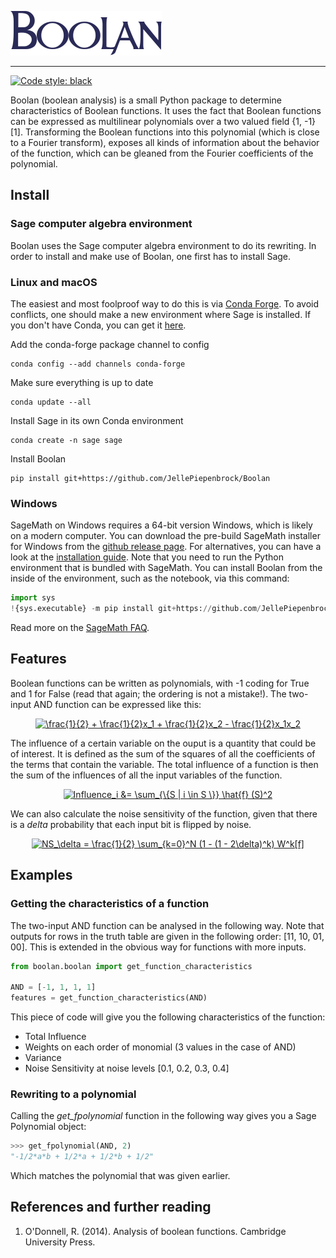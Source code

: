 ![Boolan](Boolan_logo.png)

----------------
[![Code style: black](https://img.shields.io/badge/code%20style-black-000000.svg)](https://github.com/ambv/black)

Boolan (boolean analysis) is a small Python package to determine characteristics of Boolean functions. It uses the fact that Boolean functions can be expressed as multilinear polynomials over a two valued field {1, -1} [1]. Transforming the Boolean functions into this polynomial (which is close to a Fourier transform), exposes all kinds of information about the behavior of the function, which can be gleaned from the Fourier coefficients of the polynomial.

## Install
### Sage computer algebra environment 
Boolan uses the Sage computer algebra environment to do its rewriting. In order to install and make use of Boolan, one first has to install Sage.

### Linux and macOS
The easiest and most foolproof way to do this is via [Conda Forge](http://doc.sagemath.org/html/en/installation/conda.html). To avoid conflicts, one should make a new environment where Sage is installed. If you don't have Conda, you can get it [here](https://www.anaconda.com/distribution/).

Add the conda-forge package channel to config

```console
conda config --add channels conda-forge
```

Make sure everything is up to date 
```console
conda update --all
```

Install Sage in its own Conda environment
```console
conda create -n sage sage
```

Install Boolan

```console
pip install git+https://github.com/JellePiepenbrock/Boolan
```

### Windows
SageMath on Windows requires a 64-bit version Windows, which is likely on a modern computer. You can download the pre-build SageMath installer for Windows from the [github release page](https://github.com/sagemath/sage-windows/releases). For alternatives, you can have a look at the [installation guide](http://doc.sagemath.org/html/en/installation/binary.html#microsoft-windows-cygwin). Note that you need to run the Python environment that is bundled with SageMath. You can install Boolan from the inside of the environment, such as the notebook, via this command:

```python
import sys
!{sys.executable} -m pip install git+https://github.com/JellePiepenbrock/Boolan
```
Read more on the [SageMath FAQ](http://doc.sagemath.org/html/en/faq/faq-usage.html#how-do-i-import-sage-into-a-python-script).

## Features
Boolean functions can be written as polynomials, with -1 coding for True and 1 for False (read that again; the ordering is not a mistake!). The two-input AND function can be expressed like this:
<p align="center">
  <a href="https://www.codecogs.com/eqnedit.php?latex=\frac{1}{2}&space;&plus;&space;\frac{1}{2}x_1&space;&plus;&space;\frac{1}{2}x_2&space;-&space;\frac{1}{2}x_1x_2" target="_blank"><img src="https://latex.codecogs.com/png.latex?\frac{1}{2}&space;&plus;&space;\frac{1}{2}x_1&space;&plus;&space;\frac{1}{2}x_2&space;-&space;\frac{1}{2}x_1x_2" title="\frac{1}{2} + \frac{1}{2}x_1 + \frac{1}{2}x_2 - \frac{1}{2}x_1x_2" /></a>
</p>

The influence of a certain variable on the ouput is a quantity that could be of interest. It is defined as the sum of the squares of all the coefficients of the terms that contain the variable. The total influence of a function is then the sum of the influences of all the input variables of the function.
<p align="center">
<a href="https://www.codecogs.com/eqnedit.php?latex=Influence_i&space;&=&space;\sum_{\{S&space;|&space;i&space;\in&space;S&space;\}}&space;\hat{f}&space;(S)^2" target="_blank"><img src="https://latex.codecogs.com/png.latex?Influence_i&space;=&space;\sum_{\{S&space;|&space;i&space;\in&space;S&space;\}}&space;\hat{f}&space;(S)^2" title="Influence_i &= \sum_{\{S | i \in S \}} \hat{f} (S)^2" /></a>
  </p>

We can also calculate the noise sensitivity of the function, given that there is a _delta_ probability that each input bit is flipped by noise.
<p align="center">
<a href="https://www.codecogs.com/eqnedit.php?latex=NS_\delta&space;=&space;\frac{1}{2}&space;\sum_{k=0}^N&space;(1&space;-&space;(1&space;-&space;2\delta)^k)&space;W^k[f]" target="_blank"><img src="https://latex.codecogs.com/png.latex?NS_\delta&space;=&space;\frac{1}{2}&space;\sum_{k=0}^N&space;(1&space;-&space;(1&space;-&space;2\delta)^k)&space;W^k[f]" title="NS_\delta = \frac{1}{2} \sum_{k=0}^N (1 - (1 - 2\delta)^k) W^k[f]" /></a>
</p>

## Examples

### Getting the characteristics of a function
The two-input AND function can be analysed in the following way. Note that outputs for rows in the truth table are given in the following order: [11, 10, 01, 00]. This is extended in the obvious way for functions with more inputs.

```python
from boolan.boolan import get_function_characteristics

AND = [-1, 1, 1, 1]
features = get_function_characteristics(AND)
```

This piece of code will give you the following characteristics of the function:

- Total Influence
- Weights on each order of monomial (3 values in the case of AND)
- Variance
- Noise Sensitivity at noise levels [0.1, 0.2, 0.3, 0.4]

### Rewriting to a polynomial
Calling the _get_fpolynomial_ function in the following way gives you a Sage Polynomial object:

```python
>>> get_fpolynomial(AND, 2)
"-1/2*a*b + 1/2*a + 1/2*b + 1/2"
```

Which matches the polynomial that was given earlier.

## References and further reading
1. O'Donnell, R. (2014). Analysis of boolean functions. Cambridge University Press.
